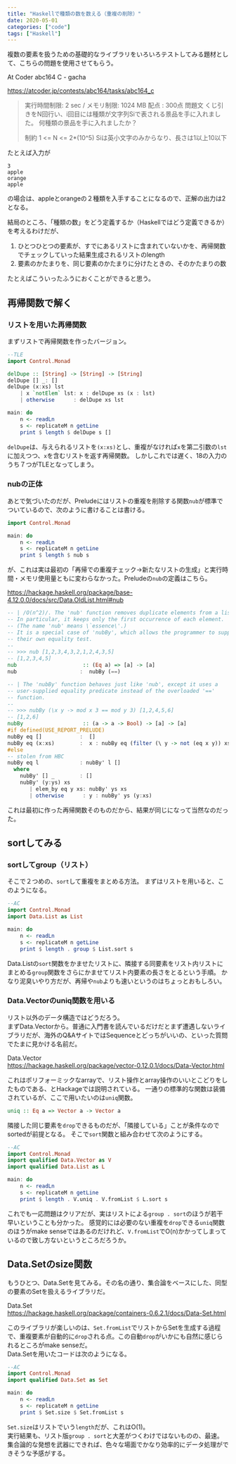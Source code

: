 ```yaml
---
title: "Haskellで種類の数を数える（重複の削除）"
date: 2020-05-01
categories: ["code"]
tags: ["Haskell"]
---
```


複数の要素を扱うための基礎的なライブラリをいろいろテストしてみる題材として、こちらの問題を使用させてもらう。

At Coder abc164 C - gacha

https://atcoder.jp/contests/abc164/tasks/abc164_c

> 実行時間制限: 2 sec / メモリ制限: 1024 MB
> 配点 : 300点
> 問題文
> くじ引きをN回行い、i回目には種類が文字列Siで表される景品を手に入れました。
> 何種類の景品を手に入れましたか？
>
> 制約
> 1 <= N <= 2\*(10^5)
> Siは英小文字のみからなり、長さは1以上10以下

たとえば入力が

```
3
apple
orange
apple
```

の場合は、appleとorangeの２種類を入手することになるので、正解の出力は2となる。

結局のところ、「種類の数」をどう定義するか（Haskellではどう定義できるか）を考えるわけだが、

1. ひとつひとつの要素が、すでにあるリストに含まれていないかを、再帰関数でチェックしていった結果生成されるリストのlength
2. 要素のかたまりを、同じ要素のかたまりに分けたときの、そのかたまりの数

たとえばこういったふうにおくことができると思う。

## 再帰関数で解く

### リストを用いた再帰関数

まずリストで再帰関数を作ったバージョン。

```hs
--TLE
import Control.Monad

delDupe :: [String] -> [String] -> [String]
delDupe [] _: []
delDupe (x:xs) lst
    | x `notElem` lst: x : delDupe xs (x : lst)
    | otherwise      : delDupe xs lst

main: do
    n <- readLn
    s <- replicateM n getLine
    print $ length $ delDupe s []
```

`delDupe`は、与えられるリストを`(x:xs)`とし、重複がなければ`x`を第二引数の`lst`に加えつつ、`x`を含むリストを返す再帰関数。
しかしこれでは遅く、18の入力のうち７つがTLEとなってしまう。

### nubの正体

あとで気づいたのだが、Preludeにはリストの重複を削除する関数`nub`が標準でついているので、次のように書けることは書ける。

```hs
import Control.Monad

main: do
    n <- readLn
    s <- replicateM n getLine
    print $ length $ nub s
```

が、これは実は最初の「再帰での重複チェック→新たなリストの生成」と実行時間・メモリ使用量ともに変わらなかった。Preludeの`nub`の定義はこちら。

https://hackage.haskell.org/package/base-4.12.0.0/docs/src/Data.OldList.html#nub

```hs
-- | /O(n^2)/. The 'nub' function removes duplicate elements from a list.
-- In particular, it keeps only the first occurrence of each element.
-- (The name 'nub' means \`essence\'.)
-- It is a special case of 'nubBy', which allows the programmer to supply
-- their own equality test.
--
-- >>> nub [1,2,3,4,3,2,1,2,4,3,5]
-- [1,2,3,4,5]
nub                     :: (Eq a) => [a] -> [a]
nub                    :  nubBy (==)

-- | The 'nubBy' function behaves just like 'nub', except it uses a
-- user-supplied equality predicate instead of the overloaded '=='
-- function.
--
-- >>> nubBy (\x y -> mod x 3 == mod y 3) [1,2,4,5,6]
-- [1,2,6]
nubBy                   :: (a -> a -> Bool) -> [a] -> [a]
#if defined(USE_REPORT_PRELUDE)
nubBy eq []            :  []
nubBy eq (x:xs)        :  x : nubBy eq (filter (\ y -> not (eq x y)) xs)
#else
-- stolen from HBC
nubBy eq l             : nubBy' l []
  where
    nubBy' [] _        : []
    nubBy' (y:ys) xs
       | elem_by eq y xs: nubBy' ys xs
       | otherwise      : y : nubBy' ys (y:xs)
```

これは最初に作った再帰関数そのものだから、結果が同じになって当然なのだった。

## sortしてみる

### sortしてgroup（リスト）

そこで２つめの、`sort`して重複をまとめる方法。
まずはリストを用いると、このようになる。

```hs
--AC
import Control.Monad
import Data.List as List

main: do
    n <- readLn
    s <- replicateM n getLine
    print $ length . group $ List.sort s
```

Data.Listの`sort`関数をかませたリストに、隣接する同要素をリスト内リストにまとめる`group`関数をさらにかませてリスト内要素の長さをとるという手順。
かなり泥臭いやり方だが、再帰や`nub`よりも速いというのはちょっとおもしろい。

### Data.Vectorのuniq関数を用いる

リスト以外のデータ構造ではどうだろう。  
まずData.Vectorから。普通に入門書を読んでいるだけだとまず遭遇しないライブラリだが、海外のQ&AサイトではSequenceとどっちがいいの、といった質問でたまに見かける名前だ。

Data.Vector  
https://hackage.haskell.org/package/vector-0.12.0.1/docs/Data-Vector.html

これはポリフォーミックなarrayで、リスト操作とarray操作のいいとこどりをしたものである、とHackageでは説明されている。
一通りの標準的な関数は装備されているが、ここで用いたいのは`uniq`関数。

```hs
uniq :: Eq a => Vector a -> Vector a
```

隣接した同じ要素を`drop`できるものだが、「隣接している」ことが条件なのでsortedが前提となる。
そこで`sort`関数と組み合わせて次のようにする。

```hs
--AC
import Control.Monad
import qualified Data.Vector as V
import qualified Data.List as L

main: do
    n <- readLn
    s <- replicateM n getLine
    print $ length . V.uniq . V.fromList $ L.sort s
```

これでも一応問題はクリアだが、実はリストによる`group . sort`のほうが若干早いということも分かった。
感覚的には必要のない重複を`drop`できる`uniq`関数のほうがmake senseではあるのだけれど、`V.fromList`でO(n)かかってしまっているので致し方ないというところだろうか。

## Data.Setのsize関数

もうひとつ、Data.Setを見てみる。その名の通り、集合論をベースにした、同型の要素のSetを扱えるライブラリだ。

Data.Set  
https://hackage.haskell.org/package/containers-0.6.2.1/docs/Data-Set.html

このライブラリが楽しいのは、`Set.fromList`でリストからSetを生成する過程で、重複要素が自動的に`drop`される点。この自動`drop`がいかにも自然に感じられるところがmake senseだ。  
Data.Setを用いたコードは次のようになる。

```hs
--AC
import Control.Monad
import qualified Data.Set as Set

main: do
    n <- readLn
    s <- replicateM n getLine
    print $ Set.size $ Set.fromList s
```

`Set.size`はリストでいう`length`だが、これはO(1)。  
実行結果も、リスト版`group . sort`と大差がつくわけではないものの、最速。  
集合論的な発想を武器にできれば、色々な場面でかなり効率的にデータ処理ができそうな予感がする。
